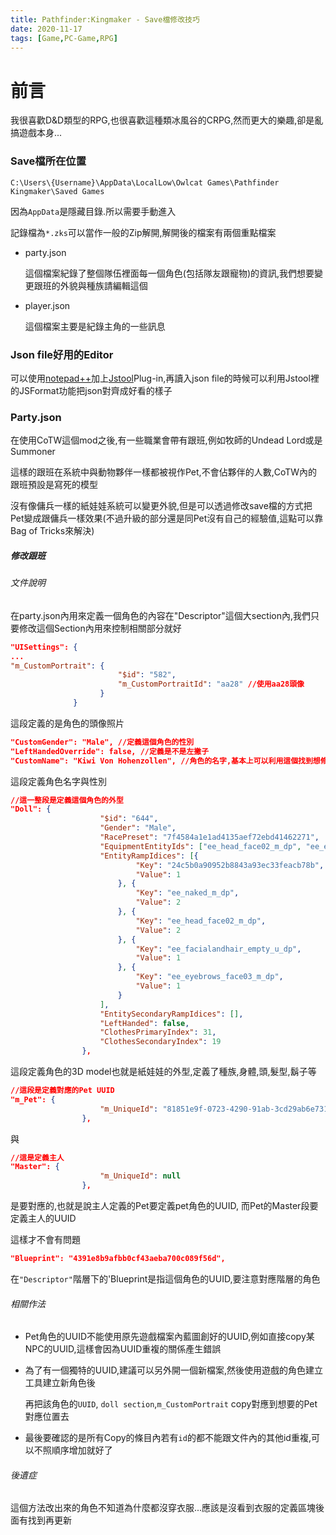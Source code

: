 ```yaml
---
title: Pathfinder:Kingmaker - Save檔修改技巧
date: 2020-11-17
tags: [Game,PC-Game,RPG]
---
```


# 前言

我很喜歡D&D類型的RPG,也很喜歡這種類冰風谷的CRPG,然而更大的樂趣,卻是亂搞遊戲本身...

<!--more-->

### Save檔所在位置

`C:\Users\{Username}\AppData\LocalLow\Owlcat Games\Pathfinder Kingmaker\Saved Games`

因為`AppData`是隱藏目錄.所以需要手動進入

記錄檔為`*.zks`可以當作一般的Zip解開,解開後的檔案有兩個重點檔案

+ party.json

  這個檔案紀錄了整個隊伍裡面每一個角色(包括隊友跟寵物)的資訊,我們想要變更跟班的外貌與種族請編輯這個

+ player.json

  這個檔案主要是紀錄主角的一些訊息

### Json file好用的Editor

可以使用[notepad++](https://notepad-plus-plus.org/downloads/)加上[Jstool](https://www.sunjw.us/jstool/npp/)Plug-in,再讀入json file的時候可以利用Jstool裡的JSFormat功能把json對齊成好看的樣子

### Party.json

在使用CoTW這個mod之後,有一些職業會帶有跟班,例如牧師的Undead Lord或是Summoner

這樣的跟班在系統中與動物夥伴一樣都被視作Pet,不會佔夥伴的人數,CoTW內的跟班預設是寫死的模型

沒有像傭兵一樣的紙娃娃系統可以變更外貌,但是可以透過修改save檔的方式把Pet變成跟傭兵一樣效果(不過升級的部分還是同Pet沒有自己的經驗值,這點可以靠Bag of Tricks來解決)

##### 修改跟班

###### 文件說明

在party.json內用來定義一個角色的內容在"Descriptor"這個大section內,我們只要修改這個Section內用來控制相關部分就好

```json
"UISettings": {
...
"m_CustomPortrait": {
                        "$id": "582",
                        "m_CustomPortraitId": "aa28" //使用aa28頭像
                    }
              }
```

這段定義的是角色的頭像照片

```json
"CustomGender": "Male", //定義這個角色的性別
"LeftHandedOverride": false, //定義是不是左撇子
"CustomName": "Kiwi Von Hohenzollen", //角色的名字,基本上可以利用這個找到想修改的角色
```
這段定義角色名字與性別

```json
//這一整段是定義這個角色的外型
"Doll": {
                    "$id": "644",
                    "Gender": "Male",
                    "RacePreset": "7f4584a1e1ad4135aef72ebd41462271",
                    "EquipmentEntityIds": ["ee_head_face02_m_dp", "ee_eyebrows_face03_m_dp", "24c5b0a90952b8843a93ec33feacb78b", "ee_facialandhair_empty_u_dp"],
                    "EntityRampIdices": [{
                            "Key": "24c5b0a90952b8843a93ec33feacb78b",
                            "Value": 1
                        }, {
                            "Key": "ee_naked_m_dp",
                            "Value": 2
                        }, {
                            "Key": "ee_head_face02_m_dp",
                            "Value": 2
                        }, {
                            "Key": "ee_facialandhair_empty_u_dp",
                            "Value": 1
                        }, {
                            "Key": "ee_eyebrows_face03_m_dp",
                            "Value": 1
                        }
                    ],
                    "EntitySecondaryRampIdices": [],
                    "LeftHanded": false,
                    "ClothesPrimaryIndex": 31,
                    "ClothesSecondaryIndex": 19
                },
```
這段定義角色的3D model也就是紙娃娃的外型,定義了種族,身體,頭,髮型,鬍子等
```json
//這段是定義對應的Pet UUID
"m_Pet": {
                    "m_UniqueId": "81851e9f-0723-4290-91ab-3cd29ab6e731"
                },
```

與

```json
//這是定義主人
"Master": {
                    "m_UniqueId": null
                },
```

是要對應的,也就是說主人定義的Pet要定義pet角色的UUID, 而Pet的Master段要定義主人的UUID

這樣才不會有問題

```json
"Blueprint": "4391e8b9afbb0cf43aeba700c089f56d",
```

在`"Descriptor"`階層下的'Blueprint是指這個角色的UUID,要注意對應階層的角色

###### 相關作法

+ Pet角色的UUID不能使用原先遊戲檔案內藍圖創好的UUID,例如直接copy某NPC的UUID,這樣會因為UUID重複的關係產生錯誤

+ 為了有一個獨特的UUID,建議可以另外開一個新檔案,然後使用遊戲的角色建立工具建立新角色後

  再把該角色的`UUID`, `doll section`,`m_CustomPortrait` copy對應到想要的Pet對應位置去
  
+ 最後要確認的是所有Copy的條目內若有`id`的都不能跟文件內的其他id重複,可以不照順序增加就好了

###### 後遺症

這個方法改出來的角色不知道為什麼都沒穿衣服...應該是沒看到衣服的定義區塊後面有找到再更新

